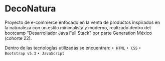 # DecoNatura


Proyecto de e-commerce enfocado en la venta de productos inspirados en la naturaleza con un estilo minimalista y moderno, realizado dentro del bootcamp "Desarrollador Java Full Stack" por parte Generation México (cohorte 22).

Dentro de las tecnologías utilizadas se encuentran: 
`• HTML`
` • CSS `
`• Bootstrap v5.3`
`• JavaScript`
 
